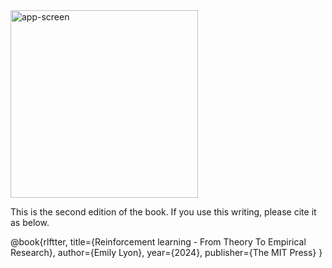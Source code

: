 

<!--<iframe src="./book_cover/toc.pdf" width="100%" />
![](./book_cover/toc.pdf)

![bg](./book_cover/toc.pdf)
-->

<img src="./book_cover/book_cover.png" alt="app-screen" width="300" />




This is the second edition of the book. If you use this writing, please cite it as below.

@book{rlftter,
  title={Reinforcement learning - From Theory To Empirical Research},
  author={Emily Lyon},
  year={2024},
  publisher={The MIT Press}
}